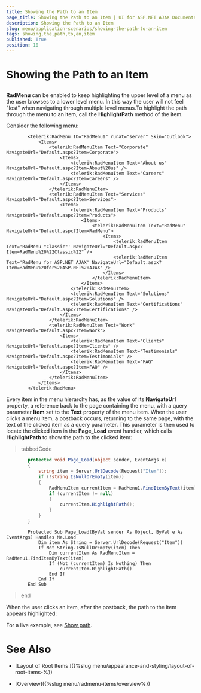 ```yaml
---
title: Showing the Path to an Item
page_title: Showing the Path to an Item | UI for ASP.NET AJAX Documentation
description: Showing the Path to an Item
slug: menu/application-scenarios/showing-the-path-to-an-item
tags: showing,the,path,to,an,item
published: True
position: 10
---
```


# Showing the Path to an Item



## 

__RadMenu__ can be enabled to keep highlighting the upper level of a menu as the user browses to a lower level menu. In this way the user will not feel "lost" when navigating through multiple level menus.To highlight the path through the menu to an item, call the __HighlightPath__ method of the item.

Consider the following menu:

````ASPNET
	    <telerik:RadMenu ID="RadMenu1" runat="server" Skin="Outlook">
	        <Items>
	            <telerik:RadMenuItem Text="Corporate" NavigateUrl="Default.aspx?Item=Corporate">
	                <Items>
	                    <telerik:RadMenuItem Text="About us" NavigateUrl="Default.aspx?Item=About%20us" />
	                    <telerik:RadMenuItem Text="Careers" NavigateUrl="Default.aspx?Item=Careers" />
	                </Items>
	            </telerik:RadMenuItem>
	            <telerik:RadMenuItem Text="Services" NavigateUrl="Default.aspx?Item=Services">
	                <Items>
	                    <telerik:RadMenuItem Text="Products" NavigateUrl="Default.aspx?Item=Products">
	                        <Items>
	                            <telerik:RadMenuItem Text="RadMenu" NavigateUrl="Default.aspx?Item=RadMenu">
	                                <Items>
	                                    <telerik:RadMenuItem Text='RadMenu "Classic"' NavigateUrl="Default.aspx?Item=RadMenu%20%22Classic%22" />
	                                    <telerik:RadMenuItem Text='RadMenu for ASP.NET AJAX' NavigateUrl="Default.aspx?Item=RadMenu%20for%20ASP.NET%20AJAX" />
	                                </Items>
	                            </telerik:RadMenuItem>
	                        </Items>
	                    </telerik:RadMenuItem>
	                    <telerik:RadMenuItem Text="Solutions" NavigateUrl="Default.aspx?Item=Solutions" />
	                    <telerik:RadMenuItem Text="Certifications" NavigateUrl="Default.aspx?Item=Certifications" />
	                </Items>
	            </telerik:RadMenuItem>
	            <telerik:RadMenuItem Text="Work" NavigateUrl="Default.aspx?Item=Work">
	                <Items>
	                    <telerik:RadMenuItem Text="Clients" NavigateUrl="Default.aspx?Item=Clients" />
	                    <telerik:RadMenuItem Text="Testimonials" NavigateUrl="Default.aspx?Item=Testimonials" />
	                    <telerik:RadMenuItem Text="FAQ" NavigateUrl="Default.aspx?Item=FAQ" />
	                </Items>
	            </telerik:RadMenuItem>
	        </Items>
	    </telerik:RadMenu>
````



Every item in the menu hierarchy has, as the value of its __NavigateUrl__ property, a reference back to the page containing the menu, with a query parameter __Item__ set to the __Text__ property of the menu item. When the user clicks a menu item, a postback occurs, returning to the same page, with the text of the clicked item as a query parameter. This parameter is then used to locate the clicked item in the __Page_Load__ event handler, which calls __HighlightPath__ to show the path to the clicked item:



>tabbedCode

````C#
	    protected void Page_Load(object sender, EventArgs e) 
	    { 
	        string item = Server.UrlDecode(Request["Item"]); 
	        if (!string.IsNullOrEmpty(item)) 
	        { 
	            RadMenuItem currentItem = RadMenu1.FindItemByText(item); 
	            if (currentItem != null) 
	            { 
	                currentItem.HighlightPath(); 
	            } 
	        } 
	    }
````
````VB.NET
	    Protected Sub Page_Load(ByVal sender As Object, ByVal e As EventArgs) Handles Me.Load
	        Dim item As String = Server.UrlDecode(Request("Item"))
	        If Not String.IsNullOrEmpty(item) Then
	            Dim currentItem As RadMenuItem = RadMenu1.FindItemByText(item)
	            If (Not (currentItem) Is Nothing) Then
	                currentItem.HighlightPath()
	            End If
	        End If
	    End Sub
````
>end

When the user clicks an item, after the postback, the path to the item appears highlighted:



For a live example, see [Show path](http://demos.telerik.com/aspnet-ajax/Menu/Examples/Programming/ShowPath/DefaultCS.aspx).

# See Also

 * [Layout of Root Items ]({%slug menu/appearance-and-styling/layout-of-root-items-%})

 * [Overview]({%slug menu/radmenu-items/overview%})
